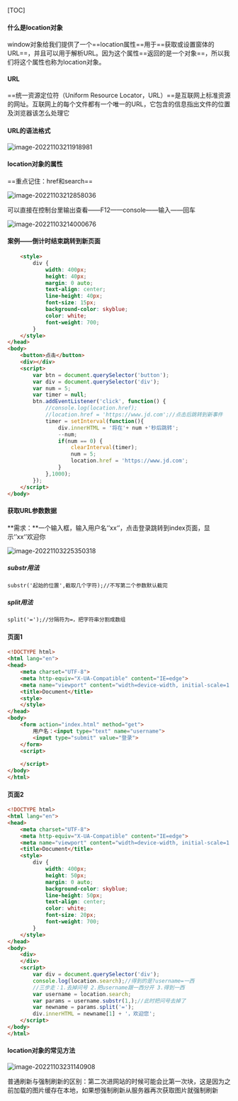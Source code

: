 [TOC]

#### 什么是location对象

window对象给我们提供了一个==location属性==用于==获取或设置窗体的URL==，并且可以用于解析URL。因为这个属性==返回的是一个对象==，所以我们将这个属性也称为location对象。



#### URL

==统一资源定位符（Uniform Resource Locator，URL）==是互联网上标准资源的网址。互联网上的每个文件都有一个唯一的URL，它包含的信息指出文件的位置及浏览器该怎么处理它

#### URL的语法格式

![image-20221103211918981](D:\TyporaWorks\图片文件夹存放\image-20221103211918981.png)



#### location对象的属性

==重点记住：href和search==

![image-20221103212858036](D:\TyporaWorks\图片文件夹存放\image-20221103212858036.png)

可以直接在控制台里输出查看——F12——console——输入——回车

![image-20221103214000676](D:\TyporaWorks\图片文件夹存放\image-20221103214000676.png)



#### 案例——倒计时结束跳转到新页面

```html
    <style>
        div {
            width: 400px;
            height: 40px;
            margin: 0 auto;
            text-align: center;
            line-height: 40px;
            font-size: 15px;
            background-color: skyblue;
            color: white;
            font-weight: 700;
        }
    </style>
</head>
<body>
    <button>点击</button>
    <div></div>
    <script>
        var btn = document.querySelector('button');
        var div = document.querySelector('div');
        var num = 5;
        var timer = null;
        btn.addEventListener('click', function() {
            //console.log(location.href);
            //location.href = 'https://www.jd.com';//点击后跳转到新事件
            timer = setInterval(function(){
                div.innerHTML = '将在'+ num +'秒后跳转';
                --num;
                if(num == 0) {
                    clearInterval(timer);
                    num = 5;
                    location.href = 'https://www.jd.com';
                }
            },1000);
        });      
    </script>
</body>
```



#### 获取URL参数数据

**需求：**一个输入框，输入用户名‘’xx‘’，点击登录跳转到index页面，显示‘’xx‘’欢迎你

![image-20221103225350318](D:\TyporaWorks\图片文件夹存放\image-20221103225350318.png)

##### substr用法

```html
substr('起始的位置',截取几个字符);//不写第二个参数默认截完
```

##### split用法

```html
split('=');//分隔符为=，把字符串分割成数组
```



#### 页面1

```html
<!DOCTYPE html>
<html lang="en">
<head>
    <meta charset="UTF-8">
    <meta http-equiv="X-UA-Compatible" content="IE=edge">
    <meta name="viewport" content="width=device-width, initial-scale=1.0">
    <title>Document</title>
    <style>
    </style>
</head>
<body>
    <form action="index.html" method="get">
        用户名：<input type="text" name="username">
        <input type="submit" value="登录">
    </form>
    <script>
        
    </script>
</body>
</html>
```

#### 页面2

```html
<!DOCTYPE html>
<html lang="en">
<head>
    <meta charset="UTF-8">
    <meta http-equiv="X-UA-Compatible" content="IE=edge">
    <meta name="viewport" content="width=device-width, initial-scale=1.0">
    <title>Document</title>
    <style>
        div {
            width: 400px;
            height: 50px;
            margin: 0 auto;
            background-color: skyblue;
            line-height: 50px;
            text-align: center;
            color: white;
            font-size: 20px;
            font-weight: 700;
        }
    </style>
</head>
<body>
    <div>
    </div>
    <script>
        var div = document.querySelector('div');
        console.log(location.search);//得到的是?username=一西
        //三步走：1.去掉问号 2.把username跟一西分开 3.得到一西
        var username = location.search;
        var params = username.substr(1,);//此时把问号去掉了
        var newname = params.split('=');
        div.innerHTML = newname[1] + '，欢迎您';
    </script>
</body>
</html>
```



#### location对象的常见方法

![image-20221103231140908](D:\TyporaWorks\图片文件夹存放\image-20221103231140908.png)

普通刷新与强制刷新的区别：第二次进网站的时候可能会比第一次块，这是因为之前加载的图片缓存在本地，如果想强制刷新从服务器再次获取图片就强制刷新